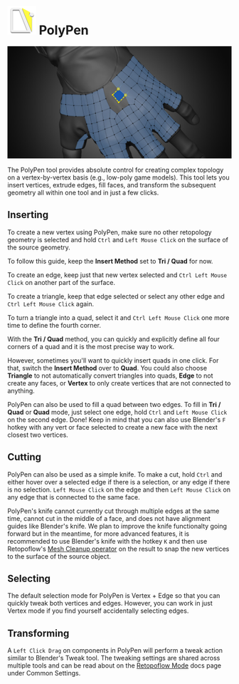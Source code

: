 # ![](images/icons/polypen-icon.png) PolyPen

![](images/polypen.jpg)

The PolyPen tool provides absolute control for creating complex topology on a vertex-by-vertex basis (e.g., low-poly game models).
This tool lets you insert vertices, extrude edges, fill faces, and transform the subsequent geometry all within one tool and in just a few clicks.

## Inserting
<!--
| :--- | :--- | :--- |
| {{ site.data.keymaps.insert }} | : | insert geometry connected to selected geometry |
-->
To create a new vertex using PolyPen, make sure no other retopology geometry is selected and hold `Ctrl` and `Left Mouse Click` on the surface of the source geometry.

To follow this guide, keep the **Insert Method** set to **Tri / Quad** for now.

To create an edge, keep just that new vertex selected and `Ctrl Left Mouse Click` on another part of the surface.

To create a triangle, keep that edge selected or select any other edge and `Ctrl Left Mouse Click` again.

To turn a triangle into a quad, select it and `Ctrl Left Mouse Click` one more time to define the fourth corner.

With the **Tri / Quad** method, you can quickly and explicitly define all four corners of a quad and it is the most precise way to work.

However, sometimes you'll want to quickly insert quads in one click. For that, switch the **Insert Method** over to **Quad**. You could also choose **Triangle** to not automatically convert triangles into quads, **Edge** to not create any faces, or **Vertex** to only create vertices that are not connected to anything.

PolyPen can also be used to fill a quad between two edges. To fill in **Tri / Quad** or **Quad** mode, just select one edge, hold `Ctrl` and `Left Mouse Click` on the second edge. Done! Keep in mind that you can also use Blender's `F` hotkey with any vert or face selected to create a new face with the next closest two vertices.


## Cutting

PolyPen can also be used as a simple knife. To make a cut, hold `Ctrl` and either hover over a selected edge if there is a selection, or any edge if there is no selection. `Left Mouse Click` on the edge and then `Left Mouse Click` on any edge that is connected to the same face.

PolyPen's knife cannot currently cut through multiple edges at the same time, cannot cut in the middle of a face, and does not have alignment guides like Blender's knife. We plan to improve the knife functionalty going forward but in the meantime, for more advanced features, it is recommended to use Blender's knife with the hotkey `K` and then use Retopoflow's [Mesh Cleanup operator](mesh_cleanup.html) on the result to snap the new vertices to the surface of the source object.

## Selecting

The default selection mode for PolyPen is Vertex + Edge so that you can quickly tweak both vertices and edges. However, you can work in just Vertex mode if you find yourself accidentally selecting edges.


## Transforming

A `Left Click Drag` on components in PolyPen will perform a tweak action similar to Blender's Tweak tool. The tweaking settings are shared across multiple tools and can be read about on the [Retopoflow Mode](general.html) docs page under Common Settings.
